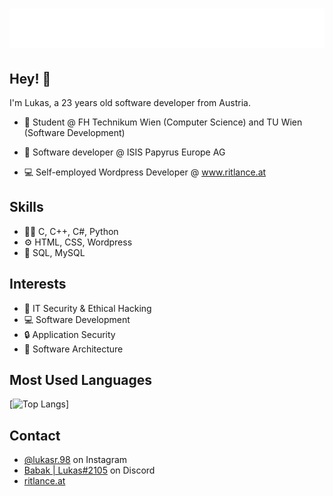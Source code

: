 <h1 align="center">
  <img src="https://github.com/Babak1v9/Babak1v9/blob/main/name.svg" alt="Lukas Rittler"/>
</h1>

## Hey! 👋

I'm Lukas, a 23 years old software developer from Austria. 

- :book: Student @ FH Technikum Wien (Computer Science) and TU Wien (Software Development)

- 👥 Software developer @ ISIS Papyrus Europe AG

- :computer: Self-employed Wordpress Developer @ www.ritlance.at

## Skills
- 👨‍💻 C, C++, C#, Python
- ⚙️ HTML, CSS, Wordpress
- :floppy_disk: SQL, MySQL

## Interests
- :key: IT Security & Ethical Hacking
- :computer: Software Development
- :lock: Application Security
- :office: Software Architecture

## Most Used Languages
[![Top Langs](https://github-readme-stats.vercel.app/api/top-langs/?username=Babak1v9)]

## Contact
- [@lukasr.98](https://www.instagram.com/lukasr.98/) on Instagram
- [Babak | Lukas#2105](./) on Discord
- [ritlance.at](https://ritlance.at/)


